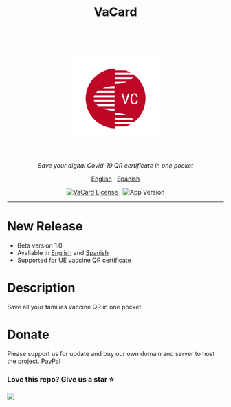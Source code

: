 <h1 align="center">VaCard</h1>
<br>
<br>
<br>
<p align="center">
    <img width="200px" src="./source/logo.png" alt="LOGO">
</p>
<br>

<p align="center">
  <i>Save your digital Covid-19 QR certificate in one pocket</i>
</p>

<p align="center">
  <a href="https://zhenglinlei.github.io/VaCard/">English</a>
  ·
  <a href="https://vacard.eu5.org">Spanish</a>
</p>

<p align="center">
  <a href="https://opensource.org/licenses/Apache-2.0">
    <img src="https://img.shields.io/badge/License-Apache%202.0-blue.svg" alt="VaCard License" />
  </a>&nbsp;
  <a>
    <img src="https://img.shields.io/badge/version-1.0b-brightgreen" alt="App Version" />
  </a>
</p>

<hr>

# New Release

- Beta version 1.0
- Avaliable in [English](https://zhenglinlei.github.io/VaCard/) and [Spanish](https://vacard.eu5.org)
- Supported for UE vaccine QR certificate

# Description

Save all your families vaccine QR in one pocket.

# Donate

Please support us for update and buy our own domain and server to host the project. [PayPal](https://paypal.me/ZhengLinLei) 

### Love this repo? Give us a star ⭐

<a href="./">
  <img src="https://img.shields.io/badge/VaCard-Rate-blue">
</a>